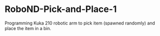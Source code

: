 # RoboND-Pick-and-Place-1
Programming Kuka 210 robotic arm to pick item (spawned randomly) and place the item in a bin.
